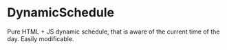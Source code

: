 # DynamicSchedule
Pure HTML + JS dynamic schedule, that is aware of the current time of the day. Easily modificable.
